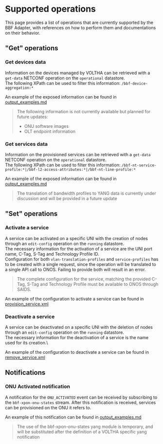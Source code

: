 # Supported operations
This page provides a list of operations that are currently supported by the BBF Adapter, with references on how to perform them and documentations on their behavior.

## "Get" operations

### Get devices data
Information on the devices managed by VOLTHA can be retrieved with a `get-data` NETCONF operation on the `operational` datastore.\
The following XPath can be used to filter this information: `/bbf-device-aggregation:*`

An example of the exposed information can be found in [output_examples.md](output_examples.md) 

>The following information is not currently available but planned for future updates:
>- ONU software images
>- OLT endpoint information

### Get services data
Information on the provisioned services can be retrieved with a `get-data` NETCONF operation on the `operational` datastore.\
The following XPath can be used to filter this information: `/bbf-nt-service-profile:*|/bbf-l2-access-attributes:*|/bbf-nt-line-profile:*`

An example of the exposed information can be found in [output_examples.md](output_examples.md) 

>The translation of bandwidth profiles to YANG data is currently under discussion and will be provided in a future update

## "Set" operations

### Activate a service
A service can be activated on a specific UNI with the creation of nodes through an `edit-config` operation on the `running` datastore.\
The necessary information for the activation of a service are the UNI port name, C-Tag, S-Tag and Technology Profile ID.\
Configuration for both `vlan-translation-profiles` and `service-profiles` has to be created with a single request, since the operation will be translated to a single API call to ONOS. Failing to provide both will result in an error.

>The complete configuration for the service, matching the provided C-Tag, S-Tag and Technology Profile must be available to ONOS through SAIDS.

An example of the configuration to activate a service can be found in [provision_service.xml](../examples/provision_service.xml)

### Deactivate a service
A service can be deactivated on a specific UNI with the deletion of nodes through an `edit-config` operation on the `running` datastore.\
The necessary information for the deactivation of a service is the name used for its creation.\

An example of the configuration to deactivate a service can be found in [remove_service.xml](../examples/remove_service.xml)

## Notifications

### ONU Activated notification

A notification for the `ONU_ACTIVATED` event can be received by subscribing to the `bbf-xpon-onu-states` stream.
After this notification is received, services can be provisioned on the ONU it refers to.

An example of this notification can be found in [output_examples.md](output_examples.md) 

>The use of the bbf-xpon-onu-states yang module is temporary, and will be substituted after the definition of a VOLTHA specific yang notification